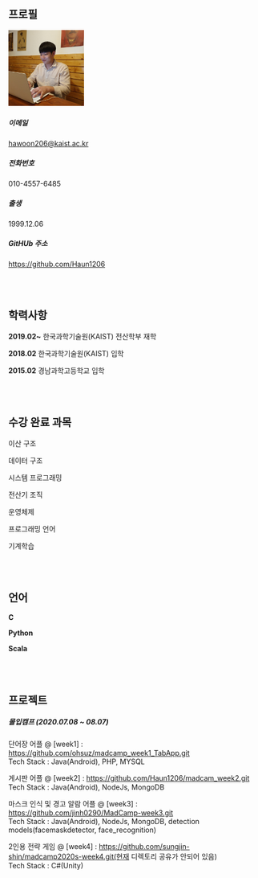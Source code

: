 ## 프로필

<img src = "./face.jpg" width="30%">


##### 이메일
hawoon206@kaist.ac.kr

##### 전화번호
010-4557-6485

##### 출생
1999.12.06

##### GitHUb 주소
https://github.com/Haun1206

<br>
<br>

## 학력사항

**2019.02~** 한국과학기술원(KAIST) 전산학부 재학

**2018.02**  한국과학기술원(KAIST) 입학

**2015.02**  경남과학고등학교 입학

<br>
<br>

## 수강 완료 과목 
이산 구조

데이터 구조

시스템 프로그래밍

전산기 조직

운영체제

프로그래밍 언어

기계학습

<br>
<br>

## 언어

**C**

**Python**

**Scala**

<br>
<br>

## 프로젝트

##### 몰입캠프 (2020.07.08 ~ 08.07)

단어장 어플 @ [week1] : https://github.com/ohsuz/madcamp_week1_TabApp.git
<br>
Tech Stack : Java(Android), PHP, MYSQL

게시판 어플 @ [week2] : https://github.com/Haun1206/madcam_week2.git
<br>
Tech Stack : Java(Android), NodeJs, MongoDB

마스크 인식 및 경고 알람 어플 @ [week3] : https://github.com/jinh0290/MadCamp-week3.git
<br>
Tech Stack : Java(Android), NodeJs, MongoDB, detection models(facemaskdetector, face_recognition)

2인용 전략 게임 @ [week4] : https://github.com/sungjin-shin/madcamp2020s-week4.git(현재 디렉토리 공유가 안되어 있음)
<br>
Tech Stack : C#(Unity)



